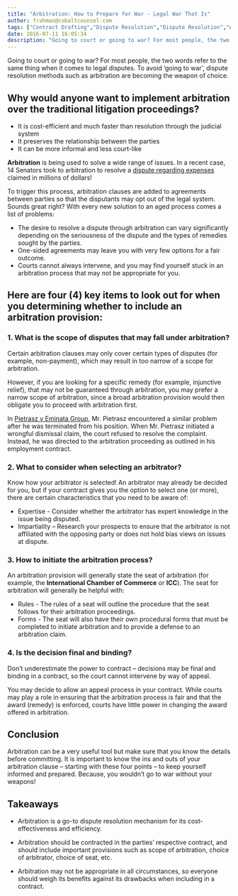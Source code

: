 ```yaml
---
title: "Arbitration: How to Prepare for War - Legal War That Is"
author: frahman@cobaltcounsel.com
tags: ["Contract Drafting","Dispute Resolution","Dispute Resolution","Arbitration","frahman"]
date: 2016-07-11 16:05:34
description: "Going to court or going to war? For most people, the two words refer to the same thing when it comes to legal disputes. To avoid ‘going to war’, dispute resolution methods such as arbitration are becoming the weapon of choice."
---
```




Going to court or going to war? For most people, the two words refer to the same thing when it comes to legal disputes. To avoid ‘going to war’, dispute resolution methods such as arbitration are becoming the weapon of choice.

## Why would anyone want to implement arbitration over the traditional litigation proceedings?
- It is cost-efficient and much faster than resolution through the judicial system
- It preserves the relationship between the parties
- It can be more informal and less court-like

**Arbitration** is being used to solve a wide range of issues. In a recent case, 14 Senators took to arbitration to resolve a [ dispute regarding expenses](http://www.cbc.ca/news/politics/senate-expenses-binnie-arbitration-1.3498382) claimed in millions of dollars!

To trigger this process, arbitration clauses are added to agreements between parties so that the disputants may opt out of the legal system. Sounds great right? With every new solution to an aged process comes a list of problems:

- The desire to resolve a dispute through arbitration can vary significantly depending on the seriousness of the dispute and the types of remedies sought by the parties. 
- One-sided agreements may leave you with very few options for a fair outcome.
- Courts cannot always intervene, and you may find yourself stuck in an arbitration process that may not be appropriate for you.

## Here are four (4) key items to look out for when you determining whether to include an arbitration provision:

 

### 1. What is the scope of disputes that may fall under arbitration? 

Certain arbitration clauses may only cover certain types of disputes (for example, non-payment), which may result in too narrow of a scope for arbitration. 

However, if you are looking for a specific remedy (for example, injunctive relief), that may not be guaranteed through arbitration, you may prefer a narrow scope of arbitration, since a broad arbitration provision would then obligate you to proceed with arbitration first.

In [Pietrasz v Eminata Group](http://www.canlii.org/en/bc/bcsc/doc/2014/2014bcsc479/2014bcsc479.html), Mr. Pietrasz encountered a similar problem after he was terminated from his position. When Mr. Pietrasz initiated a wrongful dismissal claim, the court refused to resolve the complaint. Instead, he was directed to the arbitration proceeding as outlined in his employment contract.

### 2. What to consider when selecting an arbitrator? 

Know how your arbitrator is selected! An arbitrator may already be decided for you, but if your contract gives you the option to select one (or more), there are certain characteristics that you need to be aware of:
- Expertise - Consider whether the arbitrator has expert knowledge in the issue being disputed.
- Impartiality – Research your prospects to ensure that the arbitrator is not affiliated with the opposing party or does not hold bias views on issues at dispute.

### 3. How to initiate the arbitration process? 
An arbitration provision will generally state the seat of arbitration (for example, the **International Chamber of Commerce** 
or **ICC**). The seat for arbitration will generally be helpful with:
- Rules - The rules of a seat will outline the procedure that the seat follows for their arbitration proceedings.
- Forms - The seat will also have their own procedural forms that must be completed to initiate arbitration and to provide a defense to an arbitration claim.

### 4. Is the decision final and binding?

Don’t underestimate the power to contract – decisions may be final and binding in a contract, so the court cannot intervene by way of appeal.

You may decide to allow an appeal process in your contract. While courts may play a role in ensuring that the arbitration process is fair and that the award (remedy) is enforced, courts have little power in changing the award offered in arbitration.



## Conclusion  
Arbitration can be a very useful tool but make sure that you know the details before committing. It is important to know the ins and outs of your arbitration clause – starting with these four points – to keep yourself informed and prepared. Because, you wouldn’t go to war without your weapons!

## Takeaways
- Arbitration is a go-to dispute resolution mechanism for its cost-effectiveness and efficiency.

- Arbitration should be contracted in the parties’ respective contract, and should include important provisions such as scope of arbitration, choice of arbitrator, choice of seat, etc.

- Arbitration may not be appropriate in all circumstances, so everyone should weigh its benefits against its drawbacks when including in a contract.

